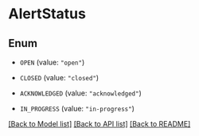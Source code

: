 # AlertStatus

## Enum


* `OPEN` (value: `"open"`)

* `CLOSED` (value: `"closed"`)

* `ACKNOWLEDGED` (value: `"acknowledged"`)

* `IN_PROGRESS` (value: `"in-progress"`)


[[Back to Model list]](../README.md#documentation-for-models) [[Back to API list]](../README.md#documentation-for-api-endpoints) [[Back to README]](../README.md)


